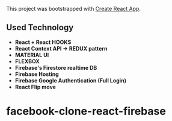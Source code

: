 This project was bootstrapped with [Create React App](https://github.com/facebook/create-react-app).

## Used Technology

- **React + React HOOKS**
- **React Context API -> REDUX pattern**
- **MATERIAL UI**
- **FLEXBOX**
- **Firebase's Firestore realtime DB**
- **Firebase Hosting**
- **Firebase Google Authentication (Full Login)**
- **React Flip move**
# facebook-clone-react-firebase
